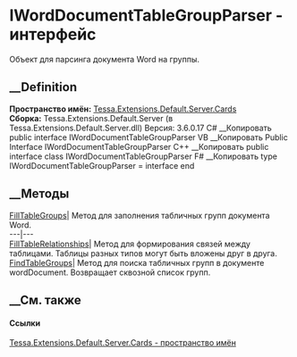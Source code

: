 # IWordDocumentTableGroupParser - интерфейс
Объект для парсинга документа Word на группы.
## __Definition
 **Пространство имён:**
[Tessa.Extensions.Default.Server.Cards](N_Tessa_Extensions_Default_Server_Cards.htm)  
 **Сборка:** Tessa.Extensions.Default.Server (в
Tessa.Extensions.Default.Server.dll) Версия: 3.6.0.17
C# __Копировать
     public interface IWordDocumentTableGroupParser
VB __Копировать
     Public Interface IWordDocumentTableGroupParser
C++ __Копировать
     public interface class IWordDocumentTableGroupParser
F# __Копировать
     type IWordDocumentTableGroupParser = interface end
##  __Методы
[FillTableGroups](M_Tessa_Extensions_Default_Server_Cards_IWordDocumentTableGroupParser_FillTableGroups.htm)|
Метод для заполнения табличных групп документа Word.  
---|---  
[FillTableRelationships](M_Tessa_Extensions_Default_Server_Cards_IWordDocumentTableGroupParser_FillTableRelationships.htm)|
Метод для формирования связей между таблицами. Таблицы разных типов могут быть
вложены друг в друга.  
[FindTableGroups](M_Tessa_Extensions_Default_Server_Cards_IWordDocumentTableGroupParser_FindTableGroups.htm)|
Метод для поиска табличных групп в документе wordDocument. Возвращает сквозной
список групп.  
## __См. также
#### Ссылки
[Tessa.Extensions.Default.Server.Cards - пространство
имён](N_Tessa_Extensions_Default_Server_Cards.htm)
